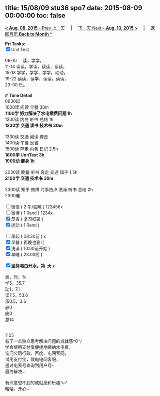 title: 15/08/09 stu36 spo7
date: 2015-08-09 00:00:00
toc: false
---
[**< Aug. 08, 2015** - Prev 上一天](/lifelogs/2015/08/d08.html) &nbsp; &nbsp; | &nbsp; &nbsp; [下一天 Next - **Aug. 10, 2015 >**](/lifelogs/2015/08/d10.html) &nbsp; &nbsp; |  &nbsp; &nbsp; [返回月历 **Back to Month ^**](/lifelogs/2015/08/index.html)
<br/><div><strong>Pri Tasks:</strong></div><div><input checked="true" type="checkbox"/>Unit Test</div><div><br/></div><div>09-10     读，学学，</div><div>11-14 读读，学读，读读，读读，</div><div>15-18 学学，学学，学学，动动，</div><div>19-22 读读，读学，读读，读读，</div><div>23-00 乐。</div><div><br/></div><div><b># Time Detail</b></div><div>0930起</div><div>1000读 阅读 早餐 30m</div><div><b>1100学 努力解决了水电缴费问题 1h</b></div><div>1200读 内务 听书 总结 1h</div><div><strong>1230学 交通 读书 技术书 30m</strong></div><div><b><br/></b></div><div>1330读 交通 阅读 奔走</div><div>1400读 午餐 反省</div><div>1500读 奔走 内务 日记 2.5h</div><div><strong>1800学 UnitTest 3</strong><strong>h</strong></div><div><b>1900动 健身 1h</b></div><div><br/></div><div>2030读 晚餐 听书 奔走 交通 知乎 1.5h</div><div><b>210</b><b>0学 交通 技术书 30m</b></div><div><br/></div><div>2300读 知乎 微博 时事热点 洗澡 听书 总结 2h</div><div>2300睡</div><div><br/></div><div><input type="checkbox"/>微信 ( 2 午/临睡 ) 123456x</div><div><input type="checkbox"/>微博 ( 1 Rand ) 1234x</div><div><input checked="true" type="checkbox"/>反省 ( 复习框架 ) </div><div><input checked="true" type="checkbox"/>运动 ( 1 Rand ) </div><div><br/></div><div><input type="checkbox"/>早起 ( 08:30前 ) x</div><div><input checked="true" type="checkbox"/>早餐 ( 再晚也要! ) </div><div><input checked="true" type="checkbox"/>洗澡 ( 10:00前开始 ) <br/></div><div><input checked="true" type="checkbox"/>早睡 ( 23:00前 ) </div><div><b><br/></b></div><div><b><input checked="true" type="checkbox"/>坚持喝白开水，第  天 x</b></div><div><br clear="none"/></div><div>类，时，%<br clear="none"/>学5，35.7<br clear="none"/>动1，7.1<br clear="none"/>读7.5，53.6<br clear="none"/>乐0.5，3.6<br clear="none"/>必0<br clear="none"/>废0<br clear="none"/>总14</div><div><br/></div><div><br/></div><div>1105</div><div>有了一点独立思考解决问题的成就感\^O^/</div><div>学会使用支付宝便捷地缴纳水电费，</div><div>询问公司行政、百度、电网官网，</div><div>试用支付宝，致电电网客服，</div><div>通过电表号查询到用户号~</div><div>最终解决~ </div><div><br/></div><div>有点意想不到的成就感和乐趣^ω^</div><div>哈哈，开心~</div>